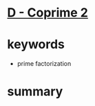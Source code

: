 # [D - Coprime 2](https://atcoder.jp/contests/abc215/tasks/abc215_d)




# keywords 
- prime factorization


# summary

